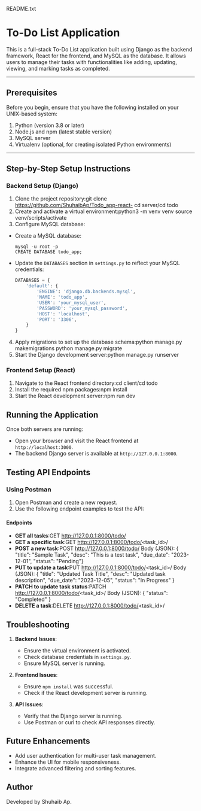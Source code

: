 README.txt

# To-Do List Application

This is a full-stack To-Do List application built using Django as the backend framework, React for the frontend, and MySQL as the database. It allows users to manage their tasks with functionalities like adding, updating, viewing, and marking tasks as completed.

---

## Prerequisites

Before you begin, ensure that you have the following installed on your UNIX-based system:

1. Python (version 3.8 or later)
2. Node.js and npm (latest stable version)
3. MySQL server
4. Virtualenv (optional, for creating isolated Python environments)

---

## Step-by-Step Setup Instructions

### Backend Setup (Django)

1. Clone the project repository:git clone https://github.com/ShuhaibAp/Todo_app-react- cd server/cd todo
2. Create and activate a virtual environment:python3 -m venv venv source venv/scripts/activate
3. Configure MySQL database:
- Create a MySQL database:
  ```
  mysql -u root -p
  CREATE DATABASE todo_app;
  ```
- Update the `DATABASES` section in `settings.py` to reflect your MySQL credentials:
  ```python
  DATABASES = {
      'default': {
          'ENGINE': 'django.db.backends.mysql',
          'NAME': 'todo_app',
          'USER': 'your_mysql_user',
          'PASSWORD': 'your_mysql_password',
          'HOST': 'localhost',
          'PORT': '3306',
      }
  }
  ```

4. Apply migrations to set up the database schema:python manage.py makemigrations python manage.py migrate
5. Start the Django development server:python manage.py runserver


### Frontend Setup (React)

1. Navigate to the React frontend directory:cd client/cd todo
2. Install the required npm packages:npm install
3. Start the React development server:npm run dev

## Running the Application

Once both servers are running:
- Open your browser and visit the React frontend at `http://localhost:3000`.
- The backend Django server is available at `http://127.0.0.1:8000`.

## Testing API Endpoints

### Using Postman
1. Open Postman and create a new request.
2. Use the following endpoint examples to test the API:

#### Endpoints
- **GET all tasks**:GET http://127.0.0.1:8000/todo/
- **GET a specific task**:GET http://127.0.0.1:8000/todo/<task_id>/
- **POST a new task**:POST http://127.0.0.1:8000/todo/ Body (JSON): { "title": "Sample Task", "desc": "This is a test task", "due_date": "2023-12-01", "status": "Pending"}
- **PUT to update a task**:PUT http://127.0.0.1:8000/todo/<task_id>/ Body (JSON): { "title": "Updated Task Title", "desc": "Updated task description", "due_date": "2023-12-05", "status": "In Progress" }
- **PATCH to update task status**:PATCH http://127.0.0.1:8000/todo/<task_id>/ Body (JSON): { "status": "Completed" }
- **DELETE a task**:DELETE http://127.0.0.1:8000/todo/<task_id>/

## Troubleshooting

1. **Backend Issues**:
   - Ensure the virtual environment is activated.
   - Check database credentials in `settings.py`.
   - Ensure MySQL server is running.

2. **Frontend Issues**:
   - Ensure `npm install` was successful.
   - Check if the React development server is running.

3. **API Issues**:
   - Verify that the Django server is running.
   - Use Postman or curl to check API responses directly.


## Future Enhancements

- Add user authentication for multi-user task management.
- Enhance the UI for mobile responsiveness.
- Integrate advanced filtering and sorting features.

## Author
Developed by Shuhaib Ap.
